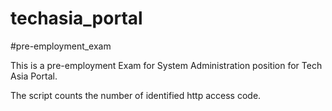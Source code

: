 # techasia_portal
#pre-employment_exam

This is a pre-employment Exam for System Administration position for Tech Asia Portal.

The script counts the number of identified http access code.  
